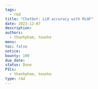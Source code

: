 ```yaml
---
tags:
  - r&d
title: "Chatbot: LLM accuracy with RLHF"
date: 2023-12-07
description:
authors:
  - thanhpham, toanho
menu:
toc: false
notice:
bounty: 100
due_date:
status: Done
PICs:
  - thanhpham, toanho
type: r&d
---
```


